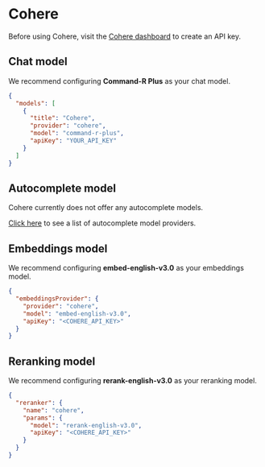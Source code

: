 # Cohere

Before using Cohere, visit the [Cohere dashboard](https://dashboard.cohere.com/api-keys) to create an API key.

## Chat model

We recommend configuring **Command-R Plus** as your chat model.

```json title="config.json"
{
  "models": [
    {
      "title": "Cohere",
      "provider": "cohere",
      "model": "command-r-plus",
      "apiKey": "YOUR_API_KEY"
    }
  ]
}
```

## Autocomplete model

Cohere currently does not offer any autocomplete models.

[Click here](../../model-types/autocomplete.md) to see a list of autocomplete model providers.

## Embeddings model

We recommend configuring **embed-english-v3.0** as your embeddings model.

```json title="config.json"
{
  "embeddingsProvider": {
    "provider": "cohere",
    "model": "embed-english-v3.0",
    "apiKey": "<COHERE_API_KEY>"
  }
}
```

## Reranking model

We recommend configuring **rerank-english-v3.0** as your reranking model.

```json title="config.json"
{
  "reranker": {
    "name": "cohere",
    "params": {
      "model": "rerank-english-v3.0",
      "apiKey": "<COHERE_API_KEY>"
    }
  }
}
```
